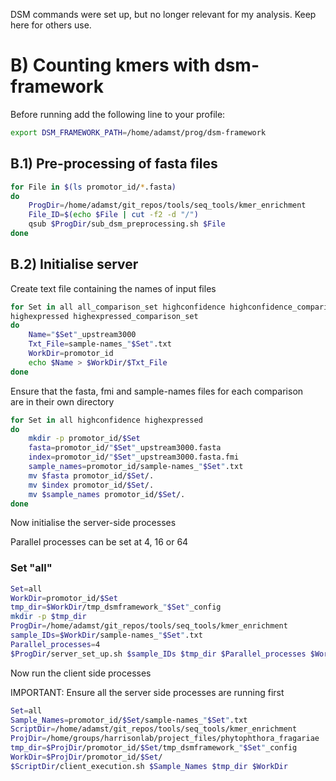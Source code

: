 DSM commands were set up, but no longer relevant for my analysis.
Keep here for others use.

# B) Counting kmers with dsm-framework

Before running add the following line to your profile:

```bash
export DSM_FRAMEWORK_PATH=/home/adamst/prog/dsm-framework
```

## B.1) Pre-processing of fasta files

```bash
for File in $(ls promotor_id/*.fasta)
do
    ProgDir=/home/adamst/git_repos/tools/seq_tools/kmer_enrichment
    File_ID=$(echo $File | cut -f2 -d "/")
    qsub $ProgDir/sub_dsm_preprocessing.sh $File
done
```

## B.2) Initialise server

Create text file containing the names of input files

```bash
for Set in all all_comparison_set highconfidence highconfidence_comparison_set \
highexpressed highexpressed_comparison_set
do
    Name="$Set"_upstream3000
    Txt_File=sample-names_"$Set".txt
    WorkDir=promotor_id
    echo $Name > $WorkDir/$Txt_File
done
```

Ensure that the fasta, fmi and sample-names files for each comparison \
are in their own directory

```bash
for Set in all highconfidence highexpressed
do
    mkdir -p promotor_id/$Set
    fasta=promotor_id/"$Set"_upstream3000.fasta
    index=promotor_id/"$Set"_upstream3000.fasta.fmi
    sample_names=promotor_id/sample-names_"$Set".txt
    mv $fasta promotor_id/$Set/.
    mv $index promotor_id/$Set/.
    mv $sample_names promotor_id/$Set/.
done
```

Now initialise the server-side processes

Parallel processes can be set at 4, 16 or 64

### Set "all"

```bash
Set=all
WorkDir=promotor_id/$Set
tmp_dir=$WorkDir/tmp_dsmframework_"$Set"_config
mkdir -p $tmp_dir
ProgDir=/home/adamst/git_repos/tools/seq_tools/kmer_enrichment
sample_IDs=$WorkDir/sample-names_"$Set".txt
Parallel_processes=4
$ProgDir/server_set_up.sh $sample_IDs $tmp_dir $Parallel_processes $WorkDir $Set
```

Now run the client side processes

IMPORTANT: Ensure all the server side processes are running first

```bash
Set=all
Sample_Names=promotor_id/$Set/sample-names_"$Set".txt
ScriptDir=/home/adamst/git_repos/tools/seq_tools/kmer_enrichment
ProjDir=/home/groups/harrisonlab/project_files/phytophthora_fragariae
tmp_dir=$ProjDir/promotor_id/$Set/tmp_dsmframework_"$Set"_config
WorkDir=$ProjDir/promotor_id/$Set/
$ScriptDir/client_execution.sh $Sample_Names $tmp_dir $WorkDir
```
